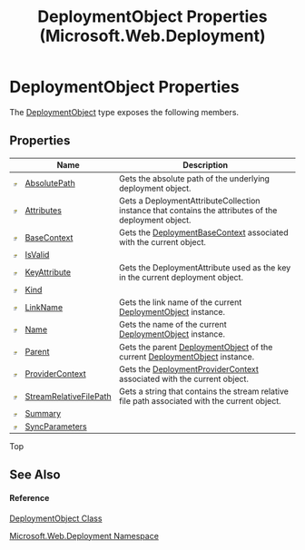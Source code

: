 ﻿---
title: DeploymentObject Properties (Microsoft.Web.Deployment)
TOCTitle: DeploymentObject Properties
ms:assetid: Properties.T:Microsoft.Web.Deployment.DeploymentObject
ms:mtpsurl: https://msdn.microsoft.com/en-us/library/microsoft.web.deployment.deploymentobject_properties(v=VS.90)
ms:contentKeyID: 20208745
ms.date: 05/02/2012
mtps_version: v=VS.90
---

# DeploymentObject Properties

The [DeploymentObject](deploymentobject-class-microsoft-web-deployment.md) type exposes the following members.

## Properties

<table>
<thead>
<tr class="header">
<th> </th>
<th>Name</th>
<th>Description</th>
</tr>
</thead>
<tbody>
<tr class="odd">
<td><img src="images/Dd565996.pubproperty(en-us,VS.90).gif" title="Public property" alt="Public property" /></td>
<td><a href="deploymentobject-absolutepath-property-microsoft-web-deployment.md">AbsolutePath</a></td>
<td>Gets the absolute path of the underlying deployment object.</td>
</tr>
<tr class="even">
<td><img src="images/Dd565996.pubproperty(en-us,VS.90).gif" title="Public property" alt="Public property" /></td>
<td><a href="deploymentobject-attributes-property-microsoft-web-deployment.md">Attributes</a></td>
<td>Gets a DeploymentAttributeCollection instance that contains the attributes of the deployment object.</td>
</tr>
<tr class="odd">
<td><img src="images/Dd565996.pubproperty(en-us,VS.90).gif" title="Public property" alt="Public property" /></td>
<td><a href="deploymentobject-basecontext-property-microsoft-web-deployment.md">BaseContext</a></td>
<td>Gets the <a href="deploymentbasecontext-class-microsoft-web-deployment.md">DeploymentBaseContext</a> associated with the current object.</td>
</tr>
<tr class="even">
<td><img src="images/Dd565996.pubproperty(en-us,VS.90).gif" title="Public property" alt="Public property" /></td>
<td><a href="deploymentobject-isvalid-property-microsoft-web-deployment.md">IsValid</a></td>
<td></td>
</tr>
<tr class="odd">
<td><img src="images/Dd565996.pubproperty(en-us,VS.90).gif" title="Public property" alt="Public property" /></td>
<td><a href="deploymentobject-keyattribute-property-microsoft-web-deployment.md">KeyAttribute</a></td>
<td>Gets the DeploymentAttribute used as the key in the current deployment object.</td>
</tr>
<tr class="even">
<td><img src="images/Dd565996.pubproperty(en-us,VS.90).gif" title="Public property" alt="Public property" /></td>
<td><a href="deploymentobject-kind-property-microsoft-web-deployment.md">Kind</a></td>
<td></td>
</tr>
<tr class="odd">
<td><img src="images/Dd565996.pubproperty(en-us,VS.90).gif" title="Public property" alt="Public property" /></td>
<td><a href="deploymentobject-linkname-property-microsoft-web-deployment.md">LinkName</a></td>
<td>Gets the link name of the current <a href="deploymentobject-class-microsoft-web-deployment.md">DeploymentObject</a> instance.</td>
</tr>
<tr class="even">
<td><img src="images/Dd565996.pubproperty(en-us,VS.90).gif" title="Public property" alt="Public property" /></td>
<td><a href="deploymentobject-name-property-microsoft-web-deployment.md">Name</a></td>
<td>Gets the name of the current <a href="deploymentobject-class-microsoft-web-deployment.md">DeploymentObject</a> instance.</td>
</tr>
<tr class="odd">
<td><img src="images/Dd565996.pubproperty(en-us,VS.90).gif" title="Public property" alt="Public property" /></td>
<td><a href="deploymentobject-parent-property-microsoft-web-deployment.md">Parent</a></td>
<td>Gets the parent <a href="deploymentobject-class-microsoft-web-deployment.md">DeploymentObject</a> of the current <a href="deploymentobject-class-microsoft-web-deployment.md">DeploymentObject</a> instance.</td>
</tr>
<tr class="even">
<td><img src="images/Dd565996.pubproperty(en-us,VS.90).gif" title="Public property" alt="Public property" /></td>
<td><a href="deploymentobject-providercontext-property-microsoft-web-deployment.md">ProviderContext</a></td>
<td>Gets the <a href="deploymentprovidercontext-class-microsoft-web-deployment.md">DeploymentProviderContext</a> associated with the current object.</td>
</tr>
<tr class="odd">
<td><img src="images/Dd565996.pubproperty(en-us,VS.90).gif" title="Public property" alt="Public property" /></td>
<td><a href="deploymentobject-streamrelativefilepath-property-microsoft-web-deployment.md">StreamRelativeFilePath</a></td>
<td>Gets a string that contains the stream relative file path associated with the current object.</td>
</tr>
<tr class="even">
<td><img src="images/Dd565996.pubproperty(en-us,VS.90).gif" title="Public property" alt="Public property" /></td>
<td><a href="deploymentobject-summary-property-microsoft-web-deployment.md">Summary</a></td>
<td></td>
</tr>
<tr class="odd">
<td><img src="images/Dd565996.pubproperty(en-us,VS.90).gif" title="Public property" alt="Public property" /></td>
<td><a href="deploymentobject-syncparameters-property-microsoft-web-deployment.md">SyncParameters</a></td>
<td></td>
</tr>
</tbody>
</table>


Top

## See Also

#### Reference

[DeploymentObject Class](deploymentobject-class-microsoft-web-deployment.md)

[Microsoft.Web.Deployment Namespace](microsoft-web-deployment-namespace.md)

